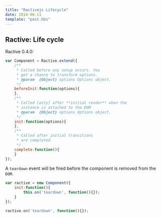 ```yaml
---
title: "Ractivejs Lifecycle"
date: 2014-06-11
template: "post.hbs"
---
```


## Ractive: Life cycle 

Ractive 0.4.0:

```javascript
var Component = Ractive.extend({
    /**
     * Called before any setup occurs. You 
     * get a chance to transform options.
     * @param  {Object} options Options object.
     */
    beforeInit:function(options){
    },
    /**
     * Called [only] after **initial render** when the 
     * instance is attached to the DOM
     * @param  {Object} options Options object.
     */
    init:function(options){
    },
    /**
     * Called after initial transitions
     * are completed
     */
    complete:function(){
    } 
}); 
```

A `teardown` event will be fired before the component is removed from the `DOM`.

```javascript 
var ractive = new Component({
    init:function(){
        this.on('teardown', function(){});
    }
});

ractive.on('teardown', function(){});